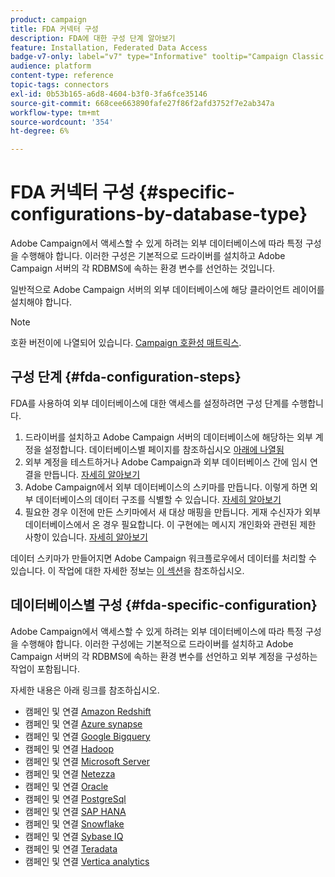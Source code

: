 ```yaml
---
product: campaign
title: FDA 커넥터 구성
description: FDA에 대한 구성 단계 알아보기
feature: Installation, Federated Data Access
badge-v7-only: label="v7" type="Informative" tooltip="Campaign Classic v7에만 적용"
audience: platform
content-type: reference
topic-tags: connectors
exl-id: 0b53b165-a6d8-4604-b3f0-3fa6fce35146
source-git-commit: 668cee663890fafe27f86f2afd3752f7e2ab347a
workflow-type: tm+mt
source-wordcount: '354'
ht-degree: 6%

---
```


# FDA 커넥터 구성 {#specific-configurations-by-database-type}



Adobe Campaign에서 액세스할 수 있게 하려는 외부 데이터베이스에 따라 특정 구성을 수행해야 합니다. 이러한 구성은 기본적으로 드라이버를 설치하고 Adobe Campaign 서버의 각 RDBMS에 속하는 환경 변수를 선언하는 것입니다.

일반적으로 Adobe Campaign 서버의 외부 데이터베이스에 해당 클라이언트 레이어를 설치해야 합니다.

>[!NOTE]
>
>호환 버전이에 나열되어 있습니다. [Campaign 호환성 매트릭스](../../rn/using/compatibility-matrix.md#FederatedDataAccessFDA).
>

## 구성 단계 {#fda-configuration-steps}

FDA를 사용하여 외부 데이터베이스에 대한 액세스를 설정하려면 구성 단계를 수행합니다.

1. 드라이버를 설치하고 Adobe Campaign 서버의 데이터베이스에 해당하는 외부 계정을 설정합니다. 데이터베이스별 페이지를 참조하십시오 [아래에 나열됨](#fda-specific-configuration)
1. 외부 계정을 테스트하거나 Adobe Campaign과 외부 데이터베이스 간에 임시 연결을 만듭니다. [자세히 알아보기](../../installation/using/connecting-to-database.md)
1. Adobe Campaign에서 외부 데이터베이스의 스키마를 만듭니다. 이렇게 하면 외부 데이터베이스의 데이터 구조를 식별할 수 있습니다. [자세히 알아보기](../../installation/using/creating-data-schema.md)
1. 필요한 경우 이전에 만든 스키마에서 새 대상 매핑을 만듭니다. 게재 수신자가 외부 데이터베이스에서 온 경우 필요합니다. 이 구현에는 메시지 개인화와 관련된 제한 사항이 있습니다. [자세히 알아보기](../../installation/using/defining-data-mapping.md)

데이터 스키마가 만들어지면 Adobe Campaign 워크플로우에서 데이터를 처리할 수 있습니다. 이 작업에 대한 자세한 정보는 [이 섹션](../../workflow/using/accessing-an-external-database-fda.md)을 참조하십시오.

## 데이터베이스별 구성 {#fda-specific-configuration}

Adobe Campaign에서 액세스할 수 있게 하려는 외부 데이터베이스에 따라 특정 구성을 수행해야 합니다. 이러한 구성에는 기본적으로 드라이버를 설치하고 Adobe Campaign 서버의 각 RDBMS에 속하는 환경 변수를 선언하고 외부 계정을 구성하는 작업이 포함됩니다.

자세한 내용은 아래 링크를 참조하십시오.

* 캠페인 및 연결 [Amazon Redshift](../../installation/using/configure-fda-redshift.md)
* 캠페인 및 연결 [Azure synapse](../../installation/using/configure-fda-synapse.md)
* 캠페인 및 연결 [Google Bigquery](../../installation/using/configure-fda-google-big-query.md)
* 캠페인 및 연결 [Hadoop](../../installation/using/configure-fda-hadoop.md)
* 캠페인 및 연결 [Microsoft Server](../../installation/using/configure-fda-sql.md)
* 캠페인 및 연결 [Netezza](../../installation/using/configure-fda-netezza.md)
* 캠페인 및 연결 [Oracle](../../installation/using/configure-fda-oracle.md)
* 캠페인 및 연결 [PostgreSql](../../installation/using/configure-fda-postgresql.md)
* 캠페인 및 연결 [SAP HANA](../../installation/using/configure-fda-sap-hana.md)
* 캠페인 및 연결 [Snowflake](../../installation/using/configure-fda-snowflake.md)
* 캠페인 및 연결 [Sybase IQ](../../installation/using/configure-fda-sybase.md)
* 캠페인 및 연결 [Teradata](../../installation/using/configure-fda-teradata.md)
* 캠페인 및 연결 [Vertica analytics](../../installation/using/configure-fda-vertica.md)
